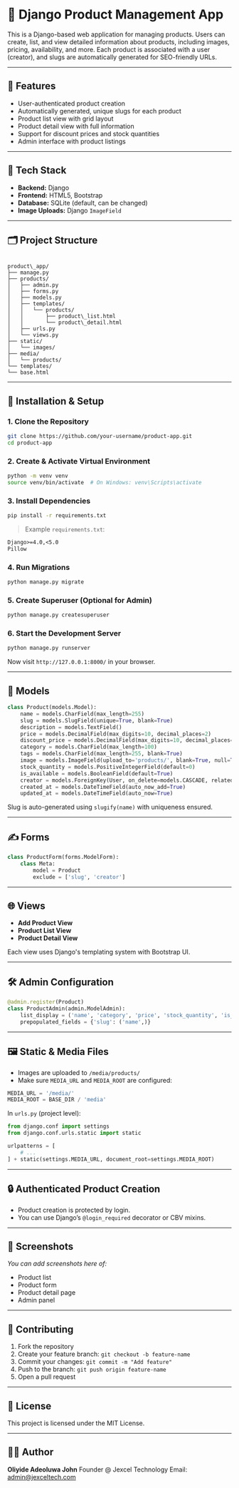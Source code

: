 # 🛒 Django Product Management App

This is a Django-based web application for managing products. Users can create, list, and view detailed information about products, including images, pricing, availability, and more. Each product is associated with a user (creator), and slugs are automatically generated for SEO-friendly URLs.

---

## 📌 Features

- User-authenticated product creation
- Automatically generated, unique slugs for each product
- Product list view with grid layout
- Product detail view with full information
- Support for discount prices and stock quantities
- Admin interface with product listings

---

## 🧰 Tech Stack

- **Backend:** Django
- **Frontend:** HTML5, Bootstrap
- **Database:** SQLite (default, can be changed)
- **Image Uploads:** Django `ImageField`

---

## 🗂️ Project Structure

```

product\_app/
├── manage.py
├── products/
│   ├── admin.py
│   ├── forms.py
│   ├── models.py
│   ├── templates/
│   │   └── products/
│   │       ├── product\_list.html
│   │       └── product\_detail.html
│   ├── urls.py
│   └── views.py
├── static/
│   └── images/
├── media/
│   └── products/
└── templates/
└── base.html

````

---

## 🔧 Installation & Setup

### 1. Clone the Repository

```bash
git clone https://github.com/your-username/product-app.git
cd product-app
````

### 2. Create & Activate Virtual Environment

```bash
python -m venv venv
source venv/bin/activate  # On Windows: venv\Scripts\activate
```

### 3. Install Dependencies

```bash
pip install -r requirements.txt
```

> Example `requirements.txt`:

```txt
Django>=4.0,<5.0
Pillow
```

### 4. Run Migrations

```bash
python manage.py migrate
```

### 5. Create Superuser (Optional for Admin)

```bash
python manage.py createsuperuser
```

### 6. Start the Development Server

```bash
python manage.py runserver
```

Now visit `http://127.0.0.1:8000/` in your browser.

---

## 🧾 Models

```python
class Product(models.Model):
    name = models.CharField(max_length=255)
    slug = models.SlugField(unique=True, blank=True)
    description = models.TextField()
    price = models.DecimalField(max_digits=10, decimal_places=2)
    discount_price = models.DecimalField(max_digits=10, decimal_places=2, blank=True, null=True)
    category = models.CharField(max_length=100)
    tags = models.CharField(max_length=255, blank=True)
    image = models.ImageField(upload_to='products/', blank=True, null=True)
    stock_quantity = models.PositiveIntegerField(default=0)
    is_available = models.BooleanField(default=True)
    creator = models.ForeignKey(User, on_delete=models.CASCADE, related_name='products')
    created_at = models.DateTimeField(auto_now_add=True)
    updated_at = models.DateTimeField(auto_now=True)
```

Slug is auto-generated using `slugify(name)` with uniqueness ensured.

---

## ✍️ Forms

```python
class ProductForm(forms.ModelForm):
    class Meta:
        model = Product
        exclude = ['slug', 'creator']
```

---

## 🌐 Views

* **Add Product View**
* **Product List View**
* **Product Detail View**

Each view uses Django's templating system with Bootstrap UI.

---

## 🛠️ Admin Configuration

```python
@admin.register(Product)
class ProductAdmin(admin.ModelAdmin):
    list_display = ('name', 'category', 'price', 'stock_quantity', 'is_available', 'creator', 'created_at')
    prepopulated_fields = {'slug': ('name',)}
```

---

## 🖼️ Static & Media Files

* Images are uploaded to `/media/products/`
* Make sure `MEDIA_URL` and `MEDIA_ROOT` are configured:

```python
MEDIA_URL = '/media/'
MEDIA_ROOT = BASE_DIR / 'media'
```

In `urls.py` (project level):

```python
from django.conf import settings
from django.conf.urls.static import static

urlpatterns = [
    # ...
] + static(settings.MEDIA_URL, document_root=settings.MEDIA_ROOT)
```

---

## 🔒 Authenticated Product Creation

* Product creation is protected by login.
* You can use Django’s `@login_required` decorator or CBV mixins.

---

## 📸 Screenshots

*You can add screenshots here of:*

* Product list
* Product form
* Product detail page
* Admin panel

---

## 🤝 Contributing

1. Fork the repository
2. Create your feature branch: `git checkout -b feature-name`
3. Commit your changes: `git commit -m "Add feature"`
4. Push to the branch: `git push origin feature-name`
5. Open a pull request

---

## 📄 License

This project is licensed under the MIT License.

---

## 🙋‍♂️ Author

**Oliyide Adeoluwa John**
Founder @ Jexcel Technology
Email: [admin@jexceltech.com](mailto:admin@jexceltech.com)

